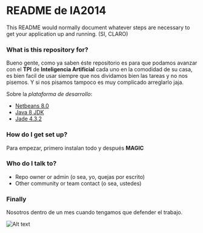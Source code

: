 # README de IA2014 #

This README would normally document whatever steps are necessary to get your application up and running. (SI, CLARO)

### What is this repository for? ###

Bueno gente, como ya saben éste repositorio es para que podamos avanzar con el **TPI** de **Inteligencia Artificial** cada uno en la comodidad de su casa, es bien facil de usar siempre que nos dividamos bien las tareas y no nos pisemos. Y si nos pisamos tampoco es muy complicado arreglarlo jaja.

Sobre la *plataforma de desarrollo*:

* [Netbeans 8.0](https://netbeans.org/)
* [Java 8 JDK](http://www.oracle.com/technetwork/java/javase/downloads/jdk8-downloads-2133151.html?ssSourceSiteId=otnes)
* [Jade 4.3.2](http://jade.tilab.com/)

### How do I get set up? ###

Para empezar, primero instalan todo y después **MAGIC**

### Who do I talk to? ###

* Repo owner or admin (o sea, yo, quejas por escrito)  
* Other community or team contact (o sea, ustedes)

### Finally ###

Nosotros dentro de un mes cuando tengamos que defender el trabajo.

![Alt text](http://img3.wikia.nocookie.net/__cb20090528000747/terminator/images/2/2e/T-600-terminator-unit.jpg)